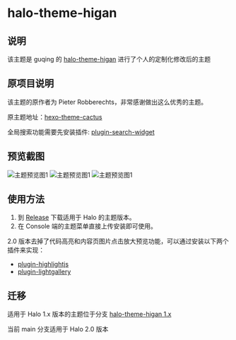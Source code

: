 # halo-theme-higan

## 说明

该主题是 guqing 的 [halo-theme-higan](https://github.com/guqing/halo-theme-higan) 进行了个人的定制化修改后的主题

## 原项目说明

该主题的原作者为 Pieter Robberechts，非常感谢做出这么优秀的主题。

原主题地址：[hexo-theme-cactus](https://github.com/probberechts/hexo-theme-cactus.git)

全局搜索功能需要先安装插件: [plugin-search-widget](https://github.com/halo-sigs/plugin-search-widget)

## 预览截图

![主题预览图1](./screenshots/Theme20220325-221824@2x.png)
![主题预览图1](./screenshots/Theme20220325-221950@2x.png)
![主题预览图1](./screenshots/Theme20220325-221912@2x.png)

## 使用方法

1. 到 [Release](https://github.com/guqing/halo-theme-higan/releases) 下载适用于 Halo 的主题版本。
2. 在 Console 端的主题菜单直接上传安装即可使用。

2.0 版本去掉了代码高亮和内容页图片点击放大预览功能，可以通过安装以下两个插件来实现：

- [plugin-highlightjs](https://github.com/halo-sigs/plugin-highlightjs)
- [plugin-lightgallery](https://github.com/halo-sigs/plugin-lightgallery)

## 迁移

适用于 Halo 1.x 版本的主题位于分支 [halo-theme-higan 1.x](https://github.com/guqing/halo-theme-higan/tree/1.x)

当前 main 分支适用于 Halo 2.0 版本
